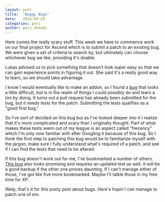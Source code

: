 ```yaml
---
layout: post
title:  "Buggy Bugs"
date:   2014-09-24
categories: peri
author: peri ahmadi
---
```

Here comes the really scary stuff. This week we have to commence work on our final project for Ascend which is to submit a patch to an existing bug. We were given a set of criteria to search by, but ultimately can choose whichever bug we like, providing it's doable. 

Lukas advised us to pick something that doesn't look super easy so that we can gain experience points in figuring it out. She said it's a really good way to learn, so we should take advantage. 

I know I would eventually like to make an addon, so I found a [bug](https://bugzilla.mozilla.org/show_bug.cgi?id=1026796) that looks a little difficult, but is in the realm of things I could possibly do and learn a *ton* by doing. It turns out a pull request has already been submitted for the bug, but it needs tests for the patch. Submitting the tests qualifies as a "good first bug."

So I've sort of decided on this bug but as I've looked deeper into it I realize that it's more complicated and scary than I originally thought. Part of what makes these tests seem out of my league is an aspect called "frecency" which I'm only now familiar with after Googling it because of this bug. So I think the first step to patching this bug would be to familiarize myself with the jargon, make sure I fully understand what's required of a patch, and see if I can find the tests that need to be altered. 

If this bug doesn't work out for me, I've bookmarked a number of others. [This bug](https://bugzilla.mozilla.org/show_bug.cgi?id=1071558) also looks promising and requires an updated test as well. It will be a good backup if the other one proves daunting. If I can't manage either of those, I've got like five more bookmarked. Maybe I'll talkle those in my free time for XP. 

Welp, that's it for this posty post about bugs. Here's hopin I can manage to patch one of em. 